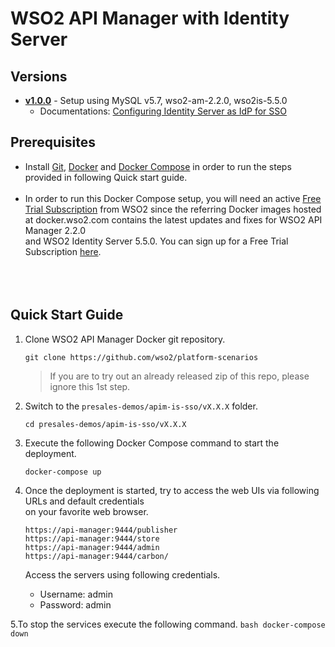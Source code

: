 # WSO2 API Manager with Identity Server


## Versions
* [**v1.0.0**](v1.0.0) - Setup using MySQL v5.7, wso2-am-2.2.0, wso2is-5.5.0
  * Documentations: [Configuring Identity Server as IdP for SSO](https://docs.wso2.com/display/AM200/Configuring+Identity+Server+as+IdP+for+SSO)

## Prerequisites

 * Install [Git](https://git-scm.com/book/en/v2/Getting-Started-Installing-Git), [Docker](https://www.docker.com/get-docker) and [Docker Compose](https://docs.docker.com/compose/install/#install-compose)
   in order to run the steps provided in following Quick start guide. <br><br>
 * In order to run this Docker Compose setup, you will need an active [Free Trial Subscription](https://wso2.com/free-trial-subscription)
   from WSO2 since the referring Docker images hosted at docker.wso2.com contains the latest updates and fixes for WSO2 API Manager 2.2.0<br>and
   WSO2 Identity Server 5.5.0. You can sign up for a Free Trial Subscription [here](https://wso2.com/free-trial-subscription). <br><br>
  <br><br>
## Quick Start Guide

1. Clone WSO2 API Manager Docker git repository.
    ```
    git clone https://github.com/wso2/platform-scenarios
    ```
    > If you are to try out an already released zip of this repo, please ignore this 1st step.

2. Switch to the `presales-demos/apim-is-sso/vX.X.X` folder.
    ```
    cd presales-demos/apim-is-sso/vX.X.X
    ```

3. Execute the following Docker Compose command to start the deployment.
    ```
    docker-compose up
    ```

4. Once the deployment is started, try to access the web UIs via following URLs and default credentials <br>
   on your favorite web browser.

   ```
   https://api-manager:9444/publisher
   https://api-manager:9444/store
   https://api-manager:9444/admin
   https://api-manager:9444/carbon/
   ```
   Access the servers using following credentials.

   * Username: admin <br>
   * Password: admin

5.To stop the services execute the following command.
    ```bash
    docker-compose down
    ```